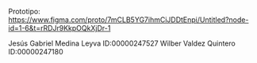 Prototipo: https://www.figma.com/proto/7mCLB5YG7ihmCiJDDtEnpi/Untitled?node-id=1-6&t=rRDJr9KkpOQkXjDr-1

Jesús Gabriel Medina Leyva ID:00000247527
Wilber Valdez Quintero ID:00000247180
